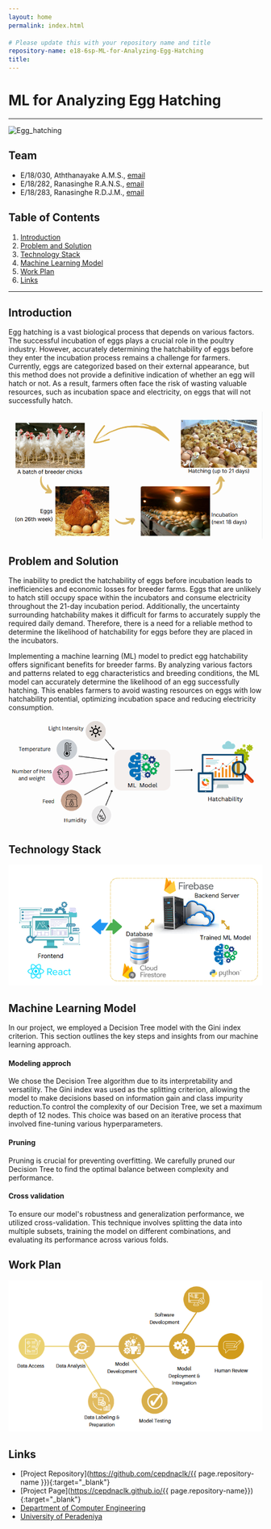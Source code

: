 ```yaml
---
layout: home
permalink: index.html

# Please update this with your repository name and title
repository-name: e18-6sp-ML-for-Analyzing-Egg-Hatching
title:
---
```


[comment]: # "This is the standard layout for the project, but you can clean this and use your own template"

# ML for Analyzing Egg Hatching

---


![Egg_hatching](https://images.immediate.co.uk/production/volatile/sites/4/2019/10/GettyImages-72983839-c-8d84a80.jpg?quality=90&crop=9px,122px,2095px,901px&resize=940,400)


## Team
-  E/18/030, Aththanayake A.M.S., [email](mailto:e18030@eng.pdn.ac.lk)
-  E/18/282, Ranasinghe R.A.N.S., [email](mailto:e18282@eng.pdn.ac.lk)
-  E/18/283, Ranasinghe R.D.J.M., [email](mailto:e18283@eng.pdn.ac.lk)

## Table of Contents
1. [Introduction](#introduction)
2. [Problem and Solution](#problem-and-solution)
3. [Technology Stack](#technology-stack)
4. [Machine Learning Model](#machine-learning-model)
5. [Work Plan](#work-plan)
6. [Links](#links)

---

## Introduction

Egg hatching is a vast biological process that depends on various factors. The successful incubation of eggs plays a crucial role in the poultry industry. However, accurately determining the hatchability of eggs before they enter the incubation process remains a challenge for farmers. Currently, eggs are categorized based on their external appearance, but this method does not provide a definitive indication of whether an egg will hatch or not. As a result, farmers often face the risk of wasting valuable resources, such as incubation space and electricity, on eggs that will not successfully hatch.

 ![Life Cycle](./images/life-cycle-of-eggs.PNG)

## Problem and Solution
The inability to predict the hatchability of eggs before incubation leads to inefficiencies and economic losses for breeder farms. Eggs that are unlikely to hatch still occupy space within the incubators and consume electricity throughout the 21-day incubation period. Additionally, the uncertainty surrounding hatchability makes it difficult for farms to accurately supply the required daily demand. Therefore, there is a need for a reliable method to determine the likelihood of hatchability for eggs before they are placed in the incubators.

Implementing a machine learning (ML) model to predict egg hatchability offers significant benefits for breeder farms. By analyzing various factors and patterns related to egg characteristics and breeding conditions, the ML model can accurately determine the likelihood of an egg successfully hatching. This enables farmers to avoid wasting resources on eggs with low hatchability potential, optimizing incubation space and reducing electricity consumption. 



![Solution](./images/our-solution.PNG)

## Technology Stack

![Software side](./images/dashboard-tech-stack.PNG)

## Machine Learning Model 


In our project, we employed a Decision Tree model with the Gini index criterion. This section outlines the key steps and insights from our machine learning approach.

#### Modeling approch

We chose the Decision Tree algorithm due to its interpretability and versatility. The Gini index was used as the splitting criterion, allowing the model to make decisions based on information gain and class impurity reduction.To control the complexity of our Decision Tree, we set a maximum depth of 12 nodes. This choice was based on an iterative process that involved fine-tuning various hyperparameters.

#### Pruning

Pruning is crucial for preventing overfitting. We carefully pruned our Decision Tree to find the optimal balance between complexity and performance.

#### Cross validation

To ensure our model's robustness and generalization performance, we utilized cross-validation. This technique involves splitting the data into multiple subsets, training the model on different combinations, and evaluating its performance across various folds.

## Work Plan

![work plan](./images/work-plan.PNG)

## Links

- [Project Repository](https://github.com/cepdnaclk/{{ page.repository-name }}){:target="_blank"}
- [Project Page](https://cepdnaclk.github.io/{{ page.repository-name}}){:target="_blank"}
- [Department of Computer Engineering](http://www.ce.pdn.ac.lk/)
- [University of Peradeniya](https://eng.pdn.ac.lk/)


[//]: # (Please refer this to learn more about Markdown syntax)
[//]: # (https://github.com/adam-p/markdown-here/wiki/Markdown-Cheatsheet)
